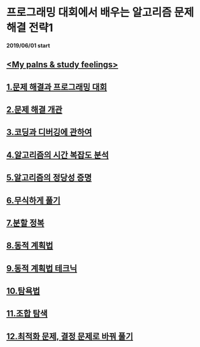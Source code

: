 # 프로그래밍 대회에서 배우는 알고리즘 문제 해결 전략1

#### 2019/06/01 start

## [<My palns & study feelings>](https://github.com/SeungWonU/myproject/tree/master/Algorithmic%20Problem%20Solving%20Strategies/My%20Schedule)

## [1.문제 해결과 프로그래밍 대회](https://github.com/SeungWonU/myproject/tree/master/Algorithmic%20Problem%20Solving%20Strategies/Chapter%201)

## [2.문제 해결 개관](https://github.com/SeungWonU/myproject/tree/master/Algorithmic%20Problem%20Solving%20Strategies/Chapter%202)

## [3.코딩과 디버깅에 관하여](https://github.com/SeungWonU/myproject/tree/master/Algorithmic%20Problem%20Solving%20Strategies/Chapter%203)

## [4.알고리즘의 시간 복잡도 분석](https://github.com/SeungWonU/myproject/tree/master/Algorithmic%20Problem%20Solving%20Strategies/Chapter%204)

## [5.알고리즘의 정당성 증명](https://github.com/SeungWonU/myproject/tree/master/Algorithmic%20Problem%20Solving%20Strategies/Chapter%205)

## [6.무식하게 풀기](https://github.com/SeungWonU/myproject/tree/master/Algorithmic%20Problem%20Solving%20Strategies/Chapter%206)

## [7.분할 정복](https://github.com/SeungWonU/myproject/tree/master/Algorithmic%20Problem%20Solving%20Strategies/Chapter%207)

## [8.동적 계획법](https://github.com/SeungWonU/myproject/tree/master/Algorithmic%20Problem%20Solving%20Strategies/Chapter%208)

## [9.동적 계획법 테크닉](https://github.com/SeungWonU/myproject/tree/master/Algorithmic%20Problem%20Solving%20Strategies/Chapter%209)

## [10.탐욕법](https://github.com/SeungWonU/myproject/tree/master/Algorithmic%20Problem%20Solving%20Strategies/Chapter%2010)

## [11.조합 탐색](https://github.com/SeungWonU/myproject/tree/master/Algorithmic%20Problem%20Solving%20Strategies/Chapter%2011)

## [12.최적화 문제, 결정 문제로 바꿔 풀기](https://github.com/SeungWonU/myproject/tree/master/Algorithmic%20Problem%20Solving%20Strategies/Chapter%2012)
